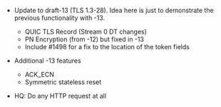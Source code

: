 * Update to draft-13 (TLS 1.3-28). Idea here is just to demonstrate the previous functionality with -13. 
  * QUIC TLS Record (Stream 0 DT changes)
  * PN Encryption (from -12) but fixed in -13
  * Include #1498 for a fix to the location of the token fields

* Additional -13 features
  * ACK_ECN
  * Symmetric stateless reset

* HQ: Do any HTTP request at all

